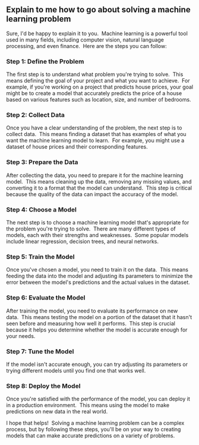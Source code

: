 ## Explain to me how to go about solving a machine learning problem

Sure, I'd be happy to explain it to you.&nbsp;&nbsp;Machine learning is a powerful tool used in many fields, including computer vision, natural language processing, and even finance.&nbsp;&nbsp;Here are the steps you can follow:

### Step 1: Define the Problem

The first step is to understand what problem you're trying to solve.&nbsp;&nbsp;This means defining the goal of your project and what you want to achieve.&nbsp;&nbsp;For example, if you're working on a project that predicts house prices, your goal might be to create a model that accurately predicts the price of a house based on various features such as location, size, and number of bedrooms.

### Step 2: Collect Data

Once you have a clear understanding of the problem, the next step is to collect data.&nbsp;&nbsp;This means finding a dataset that has examples of what you want the machine learning model to learn.&nbsp;&nbsp;For example, you might use a dataset of house prices and their corresponding features.

### Step 3: Prepare the Data

After collecting the data, you need to prepare it for the machine learning model.&nbsp;&nbsp;This means cleaning up the data, removing any missing values, and converting it to a format that the model can understand.&nbsp;&nbsp;This step is critical because the quality of the data can impact the accuracy of the model.

### Step 4: Choose a Model

The next step is to choose a machine learning model that's appropriate for the problem you're trying to solve.&nbsp;&nbsp;There are many different types of models, each with their strengths and weaknesses.&nbsp;&nbsp;Some popular models include linear regression, decision trees, and neural networks.

### Step 5: Train the Model

Once you've chosen a model, you need to train it on the data.&nbsp;&nbsp;This means feeding the data into the model and adjusting its parameters to minimize the error between the model's predictions and the actual values in the dataset.

### Step 6: Evaluate the Model

After training the model, you need to evaluate its performance on new data.&nbsp;&nbsp;This means testing the model on a portion of the dataset that it hasn't seen before and measuring how well it performs.&nbsp;&nbsp;This step is crucial because it helps you determine whether the model is accurate enough for your needs.

### Step 7: Tune the Model

If the model isn't accurate enough, you can try adjusting its parameters or trying different models until you find one that works well.

### Step 8: Deploy the Model

Once you're satisfied with the performance of the model, you can deploy it in a production environment.&nbsp;&nbsp;This means using the model to make predictions on new data in the real world.

I hope that helps!&nbsp;&nbsp;Solving a machine learning problem can be a complex process, but by following these steps, you'll be on your way to creating models that can make accurate predictions on a variety of problems.
